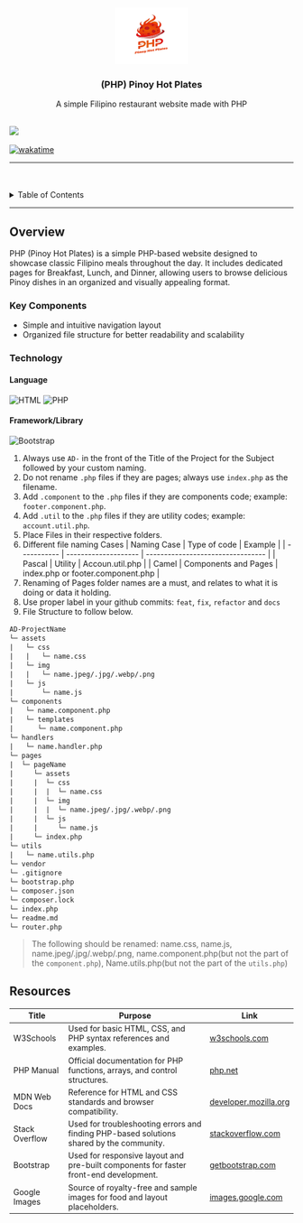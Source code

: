 <a name="readme-top">

<br/>

<br />
<div align="center">
  <a href="https://github.com/MarkGamboaa">
  <!-- TODO: If you want to add logo or banner you can add it here -->
    <img src="./assets/img/php_logo.png" alt="Logo" width="130" height="100">
  </a>
<!-- TODO: Change Title to the name of the title of your Project -->
  <h3 align="center">(PHP) Pinoy Hot Plates</h3>
</div>
<!-- TODO: Make a short description -->
<div align="center">
  A simple Filipino restaurant website made with PHP
</div>

<br />

<!-- TODO: Change the zyx-0314 into your github username  -->
<!-- TODO: Change the WD-Template-Project into the same name of your folder -->

![](https://visit-counter.vercel.app/counter.png?page=MarkGamboaa/AD-Task-3)

[![wakatime](https://wakatime.com/badge/user/ecc143bc-1d49-4389-8363-3bdffc20725e/project/cf7388dd-5413-4688-bbc4-5ea5fc6c1304.svg)](https://wakatime.com/badge/user/ecc143bc-1d49-4389-8363-3bdffc20725e/project/cf7388dd-5413-4688-bbc4-5ea5fc6c1304)

---

<br />
<br />

<!-- TODO: If you want to add more layers for your readme -->
<details>
  <summary>Table of Contents</summary>
  <ol>
    <li>
      <a href="#overview">Overview</a>
      <ol>
        <li>
          <a href="#key-components">Key Components</a>
        </li>
        <li>
          <a href="#technology">Technology</a>
        </li>
      </ol>
    </li>
    <li>
      <a href="#rule,-practices-and-principles">Rules, Practices and Principles</a>
    </li>
    <li>
      <a href="#resources">Resources</a>
    </li>
  </ol>
</details>

---

## Overview

<!-- TODO: To be changed -->
<!-- The following are just sample -->

PHP (Pinoy Hot Plates) is a simple PHP-based website designed to showcase classic Filipino meals throughout the day. It includes dedicated pages for Breakfast, Lunch, and Dinner, allowing users to browse delicious Pinoy dishes in an organized and visually appealing format.

### Key Components

<!-- TODO: List of Key Components -->
<!-- The following are just sample -->

- Simple and intuitive navigation layout
- Organized file structure for better readability and scalability

### Technology

<!-- TODO: List of Technology Used -->

#### Language

![HTML](https://img.shields.io/badge/HTML-E34F26?style=for-the-badge&logo=html5&logoColor=white)
![PHP](https://img.shields.io/badge/PHP-777BB4?style=for-the-badge&logo=php&logoColor=white)

#### Framework/Library

![Bootstrap](https://img.shields.io/badge/Bootstrap-7952B3?style=for-the-badge&logo=bootstrap&logoColor=white)

<!-- Do not Change this -->

1. Always use `AD-` in the front of the Title of the Project for the Subject followed by your custom naming.
2. Do not rename `.php` files if they are pages; always use `index.php` as the filename.
3. Add `.component` to the `.php` files if they are components code; example: `footer.component.php`.
4. Add `.util` to the `.php` files if they are utility codes; example: `account.util.php`.
5. Place Files in their respective folders.
6. Different file naming Cases
   | Naming Case | Type of code | Example |
   | ----------- | -------------------- | --------------------------------- |
   | Pascal | Utility | Accoun.util.php |
   | Camel | Components and Pages | index.php or footer.component.php |
7. Renaming of Pages folder names are a must, and relates to what it is doing or data it holding.
8. Use proper label in your github commits: `feat`, `fix`, `refactor` and `docs`
9. File Structure to follow below.

```
AD-ProjectName
└─ assets
|   └─ css
|   |   └─ name.css
|   └─ img
|   |   └─ name.jpeg/.jpg/.webp/.png
|   └─ js
|       └─ name.js
└─ components
|   └─ name.component.php
|   └─ templates
|      └─ name.component.php
└─ handlers
|   └─ name.handler.php
└─ pages
|  └─ pageName
|     └─ assets
|     |  └─ css
|     |  |  └─ name.css
|     |  └─ img
|     |  |  └─ name.jpeg/.jpg/.webp/.png
|     |  └─ js
|     |     └─ name.js
|     └─ index.php
└─ utils
|   └─ name.utils.php
└─ vendor
└─ .gitignore
└─ bootstrap.php
└─ composer.json
└─ composer.lock
└─ index.php
└─ readme.md
└─ router.php
```

> The following should be renamed: name.css, name.js, name.jpeg/.jpg/.webp/.png, name.component.php(but not the part of the `component.php`), Name.utils.php(but not the part of the `utils.php`)

## Resources

<!-- TODO: Add References -->

| Title          | Purpose                                                                                  | Link                                                   |
| -------------- | ---------------------------------------------------------------------------------------- | ------------------------------------------------------ |
| W3Schools      | Used for basic HTML, CSS, and PHP syntax references and examples.                        | [w3schools.com](https://w3schools.com)                 |
| PHP Manual     | Official documentation for PHP functions, arrays, and control structures.                | [php.net](https://www.php.net)                         |
| MDN Web Docs   | Reference for HTML and CSS standards and browser compatibility.                          | [developer.mozilla.org](https://developer.mozilla.org) |
| Stack Overflow | Used for troubleshooting errors and finding PHP-based solutions shared by the community. | [stackoverflow.com](https://stackoverflow.com)         |
| Bootstrap      | Used for responsive layout and pre-built components for faster front-end development.    | [getbootstrap.com](https://getbootstrap.com)           |
| Google Images  | Source of royalty-free and sample images for food and layout placeholders.               | [images.google.com](https://images.google.com)         |
